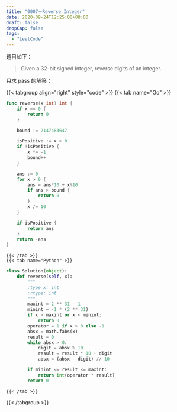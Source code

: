```yaml
---
title: "0007－Reverse Integer"
date: 2020-09-24T12:25:00+08:00
draft: false
dropCap: false
tags:
  - "LeetCode"
---
```


題目如下：

> Given a 32-bit signed integer, reverse digits of an integer.

只求 pass 的解答：

{{< tabgroup align="right" style="code" >}}
    {{< tab name="Go" >}}
```go
func reverse(x int) int {
	if x == 0 {
		return 0
	}

	bound := 2147483647

	isPositive := x > 0
	if !isPositive {
		x *= -1
		bound++
	}

	ans := 0
	for x > 0 {
		ans = ans*10 + x%10
		if ans > bound {
			return 0
		}
		x /= 10
	}

	if isPositive {
		return ans
	}
	return -ans
}
```
	{{< /tab >}}
    {{< tab name="Python" >}}
```python
class Solution(object):
    def reverse(self, x):
        """
        :type x: int
        :rtype: int
        """
        maxint = 2 ** 31 - 1
        minint = -1 * (2 ** 31)
        if x > maxint or x < minint:
            return 0
        operator = 1 if x > 0 else -1
        absx = math.fabs(x)
        result = 0
        while absx > 0:
            digit = absx % 10
            result = result * 10 + digit
            absx = (absx - digit) // 10

        if minint <= result <= maxint:
            return int(operator * result)
        return 0
```
    {{< /tab >}}
{{< /tabgroup >}}